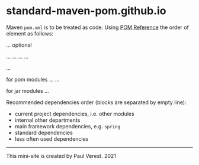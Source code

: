 # standard-maven-pom.github.io

Maven `pom.xml` is to be treated as code. Using [POM Reference](http://maven.apache.org/pom.html)
the order of element as follows:


  <!-- Main POM entries -->
  <parent>...</parent> optional

  <groupId>...</groupId>
  <artifactId>...</artifactId>
  <version>...</version>
  <packaging>...</packaging>

  <properties>...</properties>

  
  for pom modules
  <modules>...</modules>
  <dependencyManagement>...</dependencyManagement>
  
  for jar modules
  <dependencies>...</dependencies>
  

Recommended dependencies order (blocks are separated by empty line):
- current project dependencies, i.e. other modules
- internal other departments 
- main framework dependencies, e.g. `spring`
- standard dependencies
- less often used dependencies

---

This mini-site is created by
Paul Verest.
2021
